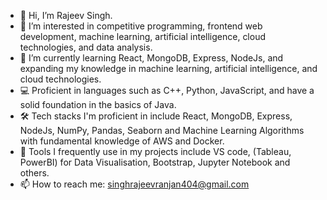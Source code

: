 - 👋 Hi, I’m Rajeev Singh.
- 👀 I’m interested in competitive programming, frontend web development, machine learning, artificial intelligence, cloud technologies, and data analysis.
- 🌱 I’m currently learning React, MongoDB, Express, NodeJs, and expanding my knowledge in machine learning, artificial intelligence, and cloud technologies.
- 💻 Proficient in languages such as C++, Python, JavaScript, and have a solid foundation in the basics of Java.
- 🛠️ Tech stacks I'm proficient in include React, MongoDB, Express, NodeJs, NumPy, Pandas, Seaborn and Machine Learning Algorithms with fundamental knowledge of AWS and Docker.
- 🚀 Tools I frequently use in my projects include VS code, (Tableau, PowerBI) for Data Visualisation, Bootstrap, Jupyter Notebook and others.
- 📫 How to reach me: singhrajeevranjan404@gmail.com

<!---
shAdow01Lord/shAdow01Lord is a ✨ special ✨ repository because its `README.md` (this file) appears on your GitHub profile.
You can click the Preview link to take a look at your changes.
--->
